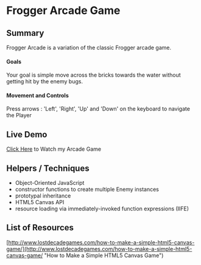 # Frogger Arcade Game

## Summary
Frogger Arcade is a variation of the classic Frogger arcade game.

#### Goals
Your goal is simple move across the bricks towards the water without getting hit by the enemy bugs.

#### Movement and Controls
Press arrows : 'Left', 'Right', 'Up' and 'Down' on the keyboard to navigate the Player

## Live Demo
[Click Here](https://restlesscoder.github.io/FroggerGame/) to Watch my Arcade Game

## Helpers / Techniques
- Object-Oriented JavaScript
- constructor functions to create multiple Enemy instances
- prototypal inheritance
- HTML5 Canvas API
- resource loading via immediately-invoked function expressions (IIFE)

## List of Resources
[http://www.lostdecadegames.com/how-to-make-a-simple-html5-canvas-game/](http://www.lostdecadegames.com/how-to-make-a-simple-html5-canvas-game/ "How to Make a Simple HTML5 Canvas Game")  